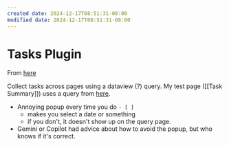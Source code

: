 ```yaml
---
created date: 2024-12-17T08:51:31-08:00
modified date: 2024-12-17T08:51:31-08:00
---
```

# Tasks Plugin
From [here](https://github.com/obsidian-tasks-group/obsidian-tasks)

Collect tasks across pages using a dataview (?) query. My test page ([[Task Summary]]) uses a query from [here](https://github.com/obsidian-tasks-group/obsidian-tasks?tab=readme-ov-file#create-your-first-tasks-search).

- Annoying popup every time you do `- [ ]`
	- makes you select a date or something
	- if you don't, it doesn't show up on the query page.
- Gemini or Copilot had advice about how to avoid the popup, but who knows if it's correct.




